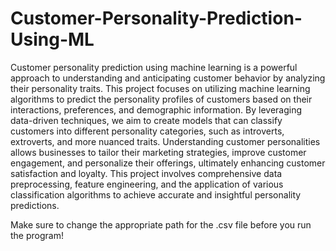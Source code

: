 # Customer-Personality-Prediction-Using-ML

Customer personality prediction using machine learning is a powerful approach to understanding and anticipating customer behavior by analyzing their personality traits. This project focuses on utilizing machine learning algorithms to predict the personality profiles of customers based on their interactions, preferences, and demographic information. By leveraging data-driven techniques, we aim to create models that can classify customers into different personality categories, such as introverts, extroverts, and more nuanced traits. Understanding customer personalities allows businesses to tailor their marketing strategies, improve customer engagement, and personalize their offerings, ultimately enhancing customer satisfaction and loyalty. This project involves comprehensive data preprocessing, feature engineering, and the application of various classification algorithms to achieve accurate and insightful personality predictions.

Make sure to change the appropriate path for the .csv file before you run the program!
